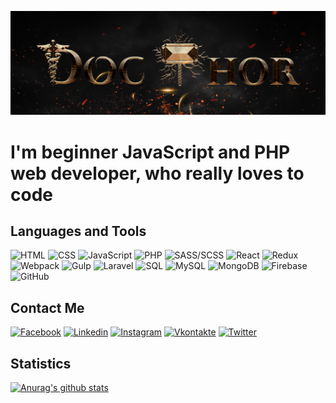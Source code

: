 [![Header](https://github.com/DocThorHorus/docthorhorus/blob/main/assets/header.png)](https://github.com/DocThorHorus)

# I'm beginner JavaScript and PHP web developer, who really loves to code

## Languages and Tools
![HTML](https://img.shields.io/badge/-HTML-090909?style=for-the-badge&logo=html5)
![CSS](https://img.shields.io/badge/-CSS-090909?style=for-the-badge&logo=css3&logoColor=219ad5)
![JavaScript](https://img.shields.io/badge/-JavaScript-090909?style=for-the-badge&logo=javascript)
![PHP](https://img.shields.io/badge/-PHP-090909?style=for-the-badge&logo=php)
![SASS/SCSS](https://img.shields.io/badge/-SASS/SCSS-090909?style=for-the-badge&logo=sass)
![React](https://img.shields.io/badge/-React-090909?style=for-the-badge&logo=react)
![Redux](https://img.shields.io/badge/-Redux-090909?style=for-the-badge&logo=redux&logoColor=764ABC)
![Webpack](https://img.shields.io/badge/-Webpack-090909?style=for-the-badge&logo=webpack)
![Gulp](https://img.shields.io/badge/-Gulp-090909?style=for-the-badge&logo=gulp)
![Laravel](https://img.shields.io/badge/-Laravel-090909?style=for-the-badge&logo=laravel)
![SQL](https://img.shields.io/badge/-SQL-090909?style=for-the-badge&logo=sqlite)
![MySQL](https://img.shields.io/badge/-MySQL-090909?style=for-the-badge&logo=mysql)
![MongoDB](https://img.shields.io/badge/-MongoDB-090909?style=for-the-badge&logo=mongodb)
![Firebase](https://img.shields.io/badge/-Firebase-090909?style=for-the-badge&logo=firebase)
![GitHub](https://img.shields.io/badge/-GitHub-090909?style=for-the-badge&logo=github&logoColor=832291)

## Contact Me
[![Facebook](https://img.shields.io/badge/-Facebook-090909?style=for-the-badge&logo=facebook)](https://www.facebook.com/saroyangor)
[![Linkedin](https://img.shields.io/badge/-Linkedin-090909?style=for-the-badge&logo=linkedin&logoColor=0A66C2)](https://www.linkedin.com/in/docthor/)
[![Instagram](https://img.shields.io/badge/-Instagram-090909?style=for-the-badge&logo=instagram)](https://www.instagram.com/saroyangor.98/)
[![Vkontakte](https://img.shields.io/badge/-VKontakte-090909?style=for-the-badge&logo=vk)](https://vk.com/docthor69)
[![Twitter](https://img.shields.io/badge/-Twitter-090909?style=for-the-badge&logo=twitter)](https://twitter.com/SaroyanGor)


## Statistics

[![Anurag's github stats](https://github-readme-stats.vercel.app/api?username=docthorhorus&show_icons=true&theme=tokyonight)](https://github.com/anuraghazra/github-readme-stats)